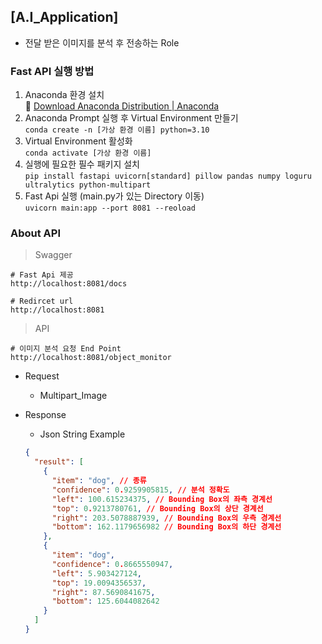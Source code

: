 ## [A.I_Application]
- 전달 받은 이미지를 분석 후 전송하는 Role

### Fast API 실행 방법

1. Anaconda 환경 설치</br>
📎 [Download Anaconda Distribution | Anaconda](https://www.anaconda.com/download)
2. Anaconda Prompt 실행 후 Virtual Environment 만들기</br>
`conda create -n [가상 환경 이름] python=3.10` 
3. Virtual Environment 활성화</br>
`conda activate [가상 환경 이름]`
4. 실행에 필요한 필수 패키지 설치</br>
`pip install fastapi uvicorn[standard] pillow pandas numpy loguru ultralytics python-multipart`
5. Fast Api 실행 (main.py가 있는 Directory 이동)</br>
`uvicorn main:app --port 8081 --reoload`

### About API

> Swagger
> 

```
# Fast Api 제공
http://localhost:8081/docs

# Redircet url
http://localhost:8081
```

> API
> 

```
# 이미지 분석 요청 End Point
http://localhost:8081/object_monitor
```

- Request
    - Multipart_Image
- Response
    - Json String Example
    
    ```json
    {
      "result": [
        {
          "item": "dog", // 종류
          "confidence": 0.9259905815, // 분석 정확도
          "left": 100.615234375, // Bounding Box의 좌측 경계선
          "top": 0.9213780761, // Bounding Box의 상단 경계선
          "right": 203.5078887939, // Bounding Box의 우측 경계선
          "bottom": 162.1179656982 // Bounding Box의 하단 경계선
        },
        {
          "item": "dog",
          "confidence": 0.8665550947,
          "left": 5.903427124,
          "top": 19.0094356537,
          "right": 87.5690841675,
          "bottom": 125.6044082642
        }
      ]
    }
    ```

